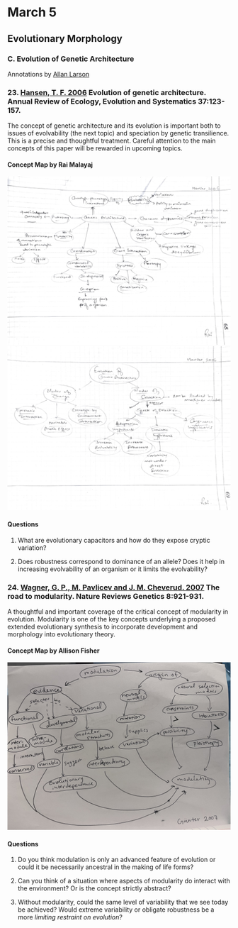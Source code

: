 # March 5

## Evolutionary Morphology 

### C. Evolution of Genetic Architecture 

Annotations by [Allan Larson](https://biology.wustl.edu/people/allan-larson)  


### 23. [Hansen, T. F. 2006](https://drive.google.com/drive/u/0/folders/1ocqMPD5gX9xi4VQy_5OtU5wSyg-X8ftM) Evolution of genetic architecture. Annual Review of Ecology, Evolution and Systematics 37:123-157.  

The concept of genetic architecture and its evolution is important both to issues of evolvability (the next topic) and speciation by genetic transilience. This is a precise and thoughtful treatment. Careful attention to the main concepts of this paper will be rewarded in upcoming topics.


#### Concept Map by Rai Malayaj   

<img width="700" src="Hansen2006_conceptmap_rm1.png" >
<img width="700" src="Hansen2006_conceptmap_rm2.png" >

#### Questions 

1. What are evolutionary capacitors and how do they expose cryptic variation?

2. Does robustness correspond to dominance of an allele? Does it help in increasing evolvability of an organism or it limits the evolvability?

### 24. [Wagner, G. P., M. Pavlicev and J. M. Cheverud. 2007](https://drive.google.com/drive/u/0/folders/1ocqMPD5gX9xi4VQy_5OtU5wSyg-X8ftM) The road to modularity. Nature Reviews Genetics 8:921-931. 

A thoughtful and important coverage of the critical concept of modularity in evolution. Modularity is one of the key concepts underlying a proposed extended evolutionary synthesis to incorporate development and morphology into evolutionary theory.

#### Concept Map by Allison Fisher  

<img width="700" src="Wagner2007_conceptmap_af.jpg" >

#### Questions 

1. Do you think modulation is only an advanced feature of evolution or could it be necessarily ancestral in the making of life forms?

2. Can you think of a situation where aspects of modularity do interact with the environment? Or is the concept strictly abstract?

3. Without modularity, could the same level of variability that we see today be achieved? Would extreme variability or obligate robustness be a more *limiting restraint on evolution*?


